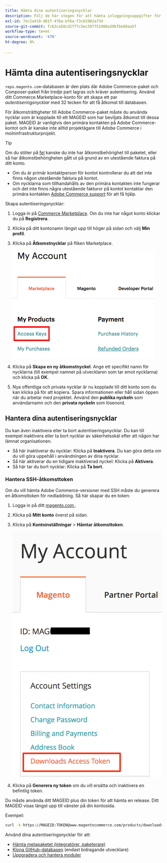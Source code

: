 ```yaml
---
title: Hämta dina autentiseringsnycklar
description: Följ de här stegen för att hämta inloggningsuppgifter för att komma åt Adobe Commerce Composer-paket på repo.magento.com.
exl-id: 7ec2a410-d81f-476a-bf6a-f3c61982a734
source-git-commit: fc63ca58cd2ff7c5ec597751980a39bfbe68aa5f
workflow-type: tm+mt
source-wordcount: '470'
ht-degree: 0%

---
```


# Hämta dina autentiseringsnycklar

`repo.magento.com`-databasen är den plats där Adobe Commerce-paket och Composer-paket från tredje part lagras och kräver autentisering. Använd ditt Commerce Marketplace-konto för att skapa ett par *autentiseringsnycklar* med 32 tecken för att få åtkomst till databasen.

För åtkomsträttigheter till Adobe Commerce-paket måste du använda nycklar som är kopplade till ett MAGEID som har beviljats åtkomst till dessa paket. MAGEID är vanligtvis den primära kontakten på Adobe Commerce-kontot och är kanske inte alltid projektägare till Adobe Commerce i molninfrastrukturprojekt.

>[!TIP]
>
>Om du stöter på [fel](https://experienceleague.adobe.com/docs/commerce-knowledge-base/kb/troubleshooting/deployment/magento-commerce-cloud-repo-could-not-be-accessed-403-forbidden-or-404-not-found-error-when-deploying.html?lang=sv-SE) kanske du inte har åtkomstbehörighet till paketet, eller så har åtkomstbehörigheten gått ut på grund av en utestående faktura på ditt konto.
>
>* Om du är primär kontaktperson för kontot kontrollerar du att det inte finns någon utestående faktura på kontot.
>* Om nycklarna som tillhandahålls av den primära kontakten inte fungerar och det inte finns några utestående fakturor på kontot kontaktar den primära kontakten [Adobe Commerce support](https://experienceleague.adobe.com/docs/commerce-knowledge-base/kb/help-center-guide/magento-help-center-user-guide.html?lang=sv-SE#submit-ticket) för att få hjälp.

Skapa autentiseringsnycklar:

1. Logga in på [Commerce Marketplace](https://commercemarketplace.adobe.com/). Om du inte har något konto klickar du på **Registrera**.

1. Klicka på ditt kontonamn längst upp till höger på sidan och välj **Min profil**.

1. Klicka på **Åtkomstnycklar** på fliken Marketplace.

   ![Hämta dina säkra nycklar på Commerce Marketplace](../../assets/installation/cloud_access-key.png)

1. Klicka på **Skapa en ny åtkomstnyckel**. Ange ett specifikt namn för nycklarna (till exempel namnet på utvecklaren som tar emot nycklarna) och klicka på **OK**.

1. Nya offentliga och privata nycklar är nu kopplade till ditt konto som du kan klicka på för att kopiera. Spara informationen eller håll sidan öppen när du arbetar med projektet. Använd den **publika nyckeln** som användarnamn och den **privata nyckeln** som lösenord.

## Hantera dina autentiseringsnycklar

Du kan även inaktivera eller ta bort autentiseringsnycklar. Du kan till exempel inaktivera eller ta bort nycklar av säkerhetsskäl efter att någon har lämnat organisationen.

* Så här inaktiverar du nycklar: Klicka på **Inaktivera**. Du kan göra detta om du vill göra uppehåll i användningen av dina nycklar.
* Så här aktiverar du en tidigare inaktiverad nyckel: Klicka på **Aktivera**.
* Så här tar du bort nycklar: Klicka på **Ta bort**.

### Hantera SSH-åtkomsttoken

Om du vill hämta Adobe Commerce-versioner med SSH måste du generera en åtkomsttoken för nedladdning. Så här skapar du en token:

1. Logga in på ditt [magento.com ](https://account.magento.com/customer/account/login).
1. Klicka på **Mitt konto** överst på sidan.
1. Klicka på **Kontoinställningar** > **Hämtar åtkomsttoken**.

   ![Använd dina nycklar](../../assets/installation/connect_keys1.png)

1. Klicka på **Generera ny token** om du vill ersätta och inaktivera en befintlig token.

Du måste använda ditt MAGEID plus din token för att hämta en release. Ditt MAGEID visas längst upp till vänster på din kontosida.

Exempel:

```bash
curl -k https://MAGEID:TOKEN@www.magentocommerce.com/products/downloads/info/help
```

Använd dina autentiseringsnycklar för att:

* [Hämta metapaketet (integratörer, paketerare)](../composer.md)
* [Klona GitHub-databasen](https://developer.adobe.com/commerce/contributor/guides/install/clone-repository/) (endast bidragande utvecklare)
* [Uppgradera och hantera moduler](../../upgrade/modules/upgrade.md)

